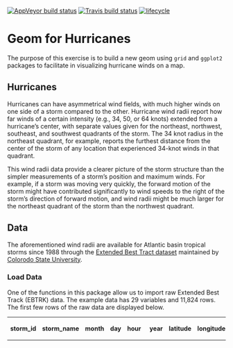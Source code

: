 
[![AppVeyor build
status](https://ci.appveyor.com/api/projects/status/github/akram-syed/geomhurricane?branch=master&svg=true)](https://ci.appveyor.com/project/akram-syed/geomhurricane)
[![Travis build
status](https://travis-ci.com/akram-syed/geomhurricane.svg?branch=master)](https://travis-ci.com/akram-syed/geomhurricane)
[![lifecycle](https://img.shields.io/badge/lifecycle-experimental-orange.svg)](https://www.tidyverse.org/lifecycle/#experimental)

# Geom for Hurricanes

The purpose of this exercise is to build a new geom using `grid` and
`ggplot2` packages to facilitate in visualizing hurricane winds on a
map.

## Hurricanes

Hurricanes can have asymmetrical wind fields, with much higher winds on
one side of a storm compared to the other. Hurricane wind radii report
how far winds of a certain intensity (e.g., 34, 50, or 64 knots)
extended from a hurricane’s center, with separate values given for the
northeast, northwest, southeast, and southwest quadrants of the storm.
The 34 knot radius in the northeast quadrant, for example, reports the
furthest distance from the center of the storm of any location that
experienced 34-knot winds in that quadrant.

This wind radii data provide a clearer picture of the storm structure
than the simpler measurements of a storm’s position and maximum winds.
For example, if a storm was moving very quickly, the forward motion of
the storm might have contributed significantly to wind speeds to the
right of the storm’s direction of forward motion, and wind radii might
be much larger for the northeast quadrant of the storm than the
northwest quadrant.

## Data

The aforementioned wind radii are available for Atlantic basin tropical
storms since 1988 through the [Extended Best Tract
dataset](http://rammb.cira.colostate.edu/research/tropical_cyclones/tc_extended_best_track_dataset/)
maintained by [Colorodo State University](https://www.colostate.edu/).

### Load Data

One of the functions in this package allow us to import raw Extended
Best Track (EBTRK) data. The example data has 29 variables and 11,824
rows. The first few rows of the raw data are displayed below.

<table>

<thead>

<tr>

<th style="text-align:left;">

storm\_id

</th>

<th style="text-align:left;">

storm\_name

</th>

<th style="text-align:left;">

month

</th>

<th style="text-align:left;">

day

</th>

<th style="text-align:left;">

hour

</th>

<th style="text-align:right;">

year

</th>

<th style="text-align:right;">

latitude

</th>

<th style="text-align:right;">

longitude

</th>

<th style="text-align:right;">

max\_wind

</th>

<th style="text-align:right;">

min\_pressure

</th>

<th style="text-align:right;">

rad\_max\_wind

</th>

<th style="text-align:right;">

eye\_diameter

</th>

<th style="text-align:right;">

pressure\_1

</th>

<th style="text-align:right;">

pressure\_2

</th>

<th style="text-align:right;">

radius\_34\_ne

</th>

<th style="text-align:right;">

radius\_34\_se

</th>

<th style="text-align:right;">

radius\_34\_sw

</th>

<th style="text-align:right;">

radius\_34\_nw

</th>

<th style="text-align:right;">

radius\_50\_ne

</th>

<th style="text-align:right;">

radius\_50\_se

</th>

<th style="text-align:right;">

radius\_50\_sw

</th>

<th style="text-align:right;">

radius\_50\_nw

</th>

<th style="text-align:right;">

radius\_64\_ne

</th>

<th style="text-align:right;">

radius\_64\_se

</th>

<th style="text-align:right;">

radius\_64\_sw

</th>

<th style="text-align:right;">

radius\_64\_nw

</th>

<th style="text-align:left;">

storm\_type

</th>

<th style="text-align:right;">

distance\_to\_land

</th>

<th style="text-align:left;">

final

</th>

</tr>

</thead>

<tbody>

<tr>

<td style="text-align:left;">

AL0188

</td>

<td style="text-align:left;">

ALBERTO

</td>

<td style="text-align:left;">

08

</td>

<td style="text-align:left;">

05

</td>

<td style="text-align:left;">

18

</td>

<td style="text-align:right;">

1988

</td>

<td style="text-align:right;">

32.0

</td>

<td style="text-align:right;">

77.5

</td>

<td style="text-align:right;">

20

</td>

<td style="text-align:right;">

1015

</td>

<td style="text-align:right;">

NA

</td>

<td style="text-align:right;">

NA

</td>

<td style="text-align:right;">

NA

</td>

<td style="text-align:right;">

NA

</td>

<td style="text-align:right;">

0

</td>

<td style="text-align:right;">

0

</td>

<td style="text-align:right;">

0

</td>

<td style="text-align:right;">

0

</td>

<td style="text-align:right;">

0

</td>

<td style="text-align:right;">

0

</td>

<td style="text-align:right;">

0

</td>

<td style="text-align:right;">

0

</td>

<td style="text-align:right;">

0

</td>

<td style="text-align:right;">

0

</td>

<td style="text-align:right;">

0

</td>

<td style="text-align:right;">

0

</td>

<td style="text-align:left;">

  - 
    
    </td>
    
    <td style="text-align:right;">
    
    218
    
    </td>
    
    <td style="text-align:left;">
    
    .
    
    </td>
    
    </tr>
    
    <tr>
    
    <td style="text-align:left;">
    
    AL0188
    
    </td>
    
    <td style="text-align:left;">
    
    ALBERTO
    
    </td>
    
    <td style="text-align:left;">
    
    08
    
    </td>
    
    <td style="text-align:left;">
    
    06
    
    </td>
    
    <td style="text-align:left;">
    
    00
    
    </td>
    
    <td style="text-align:right;">
    
    1988
    
    </td>
    
    <td style="text-align:right;">
    
    32.8
    
    </td>
    
    <td style="text-align:right;">
    
    76.2
    
    </td>
    
    <td style="text-align:right;">
    
    20
    
    </td>
    
    <td style="text-align:right;">
    
    1014
    
    </td>
    
    <td style="text-align:right;">
    
    NA
    
    </td>
    
    <td style="text-align:right;">
    
    NA
    
    </td>
    
    <td style="text-align:right;">
    
    NA
    
    </td>
    
    <td style="text-align:right;">
    
    NA
    
    </td>
    
    <td style="text-align:right;">
    
    0
    
    </td>
    
    <td style="text-align:right;">
    
    0
    
    </td>
    
    <td style="text-align:right;">
    
    0
    
    </td>
    
    <td style="text-align:right;">
    
    0
    
    </td>
    
    <td style="text-align:right;">
    
    0
    
    </td>
    
    <td style="text-align:right;">
    
    0
    
    </td>
    
    <td style="text-align:right;">
    
    0
    
    </td>
    
    <td style="text-align:right;">
    
    0
    
    </td>
    
    <td style="text-align:right;">
    
    0
    
    </td>
    
    <td style="text-align:right;">
    
    0
    
    </td>
    
    <td style="text-align:right;">
    
    0
    
    </td>
    
    <td style="text-align:right;">
    
    0
    
    </td>
    
    <td style="text-align:left;">
    
      - 
        
        </td>
        
        <td style="text-align:right;">
        
        213
        
        </td>
        
        <td style="text-align:left;">
        
        .
        
        </td>
        
        </tr>
        
        <tr>
        
        <td style="text-align:left;">
        
        AL0188
        
        </td>
        
        <td style="text-align:left;">
        
        ALBERTO
        
        </td>
        
        <td style="text-align:left;">
        
        08
        
        </td>
        
        <td style="text-align:left;">
        
        06
        
        </td>
        
        <td style="text-align:left;">
        
        06
        
        </td>
        
        <td style="text-align:right;">
        
        1988
        
        </td>
        
        <td style="text-align:right;">
        
        34.0
        
        </td>
        
        <td style="text-align:right;">
        
        75.2
        
        </td>
        
        <td style="text-align:right;">
        
        20
        
        </td>
        
        <td style="text-align:right;">
        
        1013
        
        </td>
        
        <td style="text-align:right;">
        
        NA
        
        </td>
        
        <td style="text-align:right;">
        
        NA
        
        </td>
        
        <td style="text-align:right;">
        
        NA
        
        </td>
        
        <td style="text-align:right;">
        
        NA
        
        </td>
        
        <td style="text-align:right;">
        
        0
        
        </td>
        
        <td style="text-align:right;">
        
        0
        
        </td>
        
        <td style="text-align:right;">
        
        0
        
        </td>
        
        <td style="text-align:right;">
        
        0
        
        </td>
        
        <td style="text-align:right;">
        
        0
        
        </td>
        
        <td style="text-align:right;">
        
        0
        
        </td>
        
        <td style="text-align:right;">
        
        0
        
        </td>
        
        <td style="text-align:right;">
        
        0
        
        </td>
        
        <td style="text-align:right;">
        
        0
        
        </td>
        
        <td style="text-align:right;">
        
        0
        
        </td>
        
        <td style="text-align:right;">
        
        0
        
        </td>
        
        <td style="text-align:right;">
        
        0
        
        </td>
        
        <td style="text-align:left;">
        
          - 
            
            </td>
            
            <td style="text-align:right;">
            
            149
            
            </td>
            
            <td style="text-align:left;">
            
            .
            
            </td>
            
            </tr>
            
            <tr>
            
            <td style="text-align:left;">
            
            AL0188
            
            </td>
            
            <td style="text-align:left;">
            
            ALBERTO
            
            </td>
            
            <td style="text-align:left;">
            
            08
            
            </td>
            
            <td style="text-align:left;">
            
            06
            
            </td>
            
            <td style="text-align:left;">
            
            12
            
            </td>
            
            <td style="text-align:right;">
            
            1988
            
            </td>
            
            <td style="text-align:right;">
            
            35.2
            
            </td>
            
            <td style="text-align:right;">
            
            74.6
            
            </td>
            
            <td style="text-align:right;">
            
            25
            
            </td>
            
            <td style="text-align:right;">
            
            1012
            
            </td>
            
            <td style="text-align:right;">
            
            NA
            
            </td>
            
            <td style="text-align:right;">
            
            NA
            
            </td>
            
            <td style="text-align:right;">
            
            NA
            
            </td>
            
            <td style="text-align:right;">
            
            NA
            
            </td>
            
            <td style="text-align:right;">
            
            0
            
            </td>
            
            <td style="text-align:right;">
            
            0
            
            </td>
            
            <td style="text-align:right;">
            
            0
            
            </td>
            
            <td style="text-align:right;">
            
            0
            
            </td>
            
            <td style="text-align:right;">
            
            0
            
            </td>
            
            <td style="text-align:right;">
            
            0
            
            </td>
            
            <td style="text-align:right;">
            
            0
            
            </td>
            
            <td style="text-align:right;">
            
            0
            
            </td>
            
            <td style="text-align:right;">
            
            0
            
            </td>
            
            <td style="text-align:right;">
            
            0
            
            </td>
            
            <td style="text-align:right;">
            
            0
            
            </td>
            
            <td style="text-align:right;">
            
            0
            
            </td>
            
            <td style="text-align:left;">
            
              - 
                
                </td>
                
                <td style="text-align:right;">
                
                126
                
                </td>
                
                <td style="text-align:left;">
                
                .
                
                </td>
                
                </tr>
                
                <tr>
                
                <td style="text-align:left;">
                
                AL0188
                
                </td>
                
                <td style="text-align:left;">
                
                ALBERTO
                
                </td>
                
                <td style="text-align:left;">
                
                08
                
                </td>
                
                <td style="text-align:left;">
                
                06
                
                </td>
                
                <td style="text-align:left;">
                
                18
                
                </td>
                
                <td style="text-align:right;">
                
                1988
                
                </td>
                
                <td style="text-align:right;">
                
                37.0
                
                </td>
                
                <td style="text-align:right;">
                
                73.5
                
                </td>
                
                <td style="text-align:right;">
                
                25
                
                </td>
                
                <td style="text-align:right;">
                
                1011
                
                </td>
                
                <td style="text-align:right;">
                
                NA
                
                </td>
                
                <td style="text-align:right;">
                
                NA
                
                </td>
                
                <td style="text-align:right;">
                
                NA
                
                </td>
                
                <td style="text-align:right;">
                
                NA
                
                </td>
                
                <td style="text-align:right;">
                
                0
                
                </td>
                
                <td style="text-align:right;">
                
                0
                
                </td>
                
                <td style="text-align:right;">
                
                0
                
                </td>
                
                <td style="text-align:right;">
                
                0
                
                </td>
                
                <td style="text-align:right;">
                
                0
                
                </td>
                
                <td style="text-align:right;">
                
                0
                
                </td>
                
                <td style="text-align:right;">
                
                0
                
                </td>
                
                <td style="text-align:right;">
                
                0
                
                </td>
                
                <td style="text-align:right;">
                
                0
                
                </td>
                
                <td style="text-align:right;">
                
                0
                
                </td>
                
                <td style="text-align:right;">
                
                0
                
                </td>
                
                <td style="text-align:right;">
                
                0
                
                </td>
                
                <td style="text-align:left;">
                
                  - 
                    
                    </td>
                    
                    <td style="text-align:right;">
                    
                    197
                    
                    </td>
                    
                    <td style="text-align:left;">
                    
                    .
                    
                    </td>
                    
                    </tr>
                    
                    <tr>
                    
                    <td style="text-align:left;">
                    
                    AL0188
                    
                    </td>
                    
                    <td style="text-align:left;">
                    
                    ALBERTO
                    
                    </td>
                    
                    <td style="text-align:left;">
                    
                    08
                    
                    </td>
                    
                    <td style="text-align:left;">
                    
                    07
                    
                    </td>
                    
                    <td style="text-align:left;">
                    
                    00
                    
                    </td>
                    
                    <td style="text-align:right;">
                    
                    1988
                    
                    </td>
                    
                    <td style="text-align:right;">
                    
                    38.7
                    
                    </td>
                    
                    <td style="text-align:right;">
                    
                    72.4
                    
                    </td>
                    
                    <td style="text-align:right;">
                    
                    25
                    
                    </td>
                    
                    <td style="text-align:right;">
                    
                    1009
                    
                    </td>
                    
                    <td style="text-align:right;">
                    
                    NA
                    
                    </td>
                    
                    <td style="text-align:right;">
                    
                    NA
                    
                    </td>
                    
                    <td style="text-align:right;">
                    
                    NA
                    
                    </td>
                    
                    <td style="text-align:right;">
                    
                    NA
                    
                    </td>
                    
                    <td style="text-align:right;">
                    
                    0
                    
                    </td>
                    
                    <td style="text-align:right;">
                    
                    0
                    
                    </td>
                    
                    <td style="text-align:right;">
                    
                    0
                    
                    </td>
                    
                    <td style="text-align:right;">
                    
                    0
                    
                    </td>
                    
                    <td style="text-align:right;">
                    
                    0
                    
                    </td>
                    
                    <td style="text-align:right;">
                    
                    0
                    
                    </td>
                    
                    <td style="text-align:right;">
                    
                    0
                    
                    </td>
                    
                    <td style="text-align:right;">
                    
                    0
                    
                    </td>
                    
                    <td style="text-align:right;">
                    
                    0
                    
                    </td>
                    
                    <td style="text-align:right;">
                    
                    0
                    
                    </td>
                    
                    <td style="text-align:right;">
                    
                    0
                    
                    </td>
                    
                    <td style="text-align:right;">
                    
                    0
                    
                    </td>
                    
                    <td style="text-align:left;">
                    
                      - 
                        
                        </td>
                        
                        <td style="text-align:right;">
                        
                        193
                        
                        </td>
                        
                        <td style="text-align:left;">
                        
                        .
                        
                        </td>
                        
                        </tr>
                        
                        </tbody>
                        
                        </table>

### Tidy Data

We also need to “tidy” the data and format it to be used with
`geom_hurricane`. As such, the `data_tidy` function allows the user to
do so. The first few rows of the tidy data are presented below.

<table>

<thead>

<tr>

<th style="text-align:left;">

storm\_id

</th>

<th style="text-align:left;">

date

</th>

<th style="text-align:right;">

latitude

</th>

<th style="text-align:right;">

longitude

</th>

<th style="text-align:left;">

wind\_speed

</th>

<th style="text-align:right;">

ne

</th>

<th style="text-align:right;">

se

</th>

<th style="text-align:right;">

sw

</th>

<th style="text-align:right;">

nw

</th>

</tr>

</thead>

<tbody>

<tr>

<td style="text-align:left;">

Alberto-1988

</td>

<td style="text-align:left;">

1988-08-05 18:00:00

</td>

<td style="text-align:right;">

32.0

</td>

<td style="text-align:right;">

\-77.5

</td>

<td style="text-align:left;">

34

</td>

<td style="text-align:right;">

0

</td>

<td style="text-align:right;">

0

</td>

<td style="text-align:right;">

0

</td>

<td style="text-align:right;">

0

</td>

</tr>

<tr>

<td style="text-align:left;">

Alberto-1988

</td>

<td style="text-align:left;">

1988-08-05 18:00:00

</td>

<td style="text-align:right;">

32.0

</td>

<td style="text-align:right;">

\-77.5

</td>

<td style="text-align:left;">

50

</td>

<td style="text-align:right;">

0

</td>

<td style="text-align:right;">

0

</td>

<td style="text-align:right;">

0

</td>

<td style="text-align:right;">

0

</td>

</tr>

<tr>

<td style="text-align:left;">

Alberto-1988

</td>

<td style="text-align:left;">

1988-08-05 18:00:00

</td>

<td style="text-align:right;">

32.0

</td>

<td style="text-align:right;">

\-77.5

</td>

<td style="text-align:left;">

64

</td>

<td style="text-align:right;">

0

</td>

<td style="text-align:right;">

0

</td>

<td style="text-align:right;">

0

</td>

<td style="text-align:right;">

0

</td>

</tr>

<tr>

<td style="text-align:left;">

Alberto-1988

</td>

<td style="text-align:left;">

1988-08-06 00:00:00

</td>

<td style="text-align:right;">

32.8

</td>

<td style="text-align:right;">

\-76.2

</td>

<td style="text-align:left;">

34

</td>

<td style="text-align:right;">

0

</td>

<td style="text-align:right;">

0

</td>

<td style="text-align:right;">

0

</td>

<td style="text-align:right;">

0

</td>

</tr>

<tr>

<td style="text-align:left;">

Alberto-1988

</td>

<td style="text-align:left;">

1988-08-06 00:00:00

</td>

<td style="text-align:right;">

32.8

</td>

<td style="text-align:right;">

\-76.2

</td>

<td style="text-align:left;">

50

</td>

<td style="text-align:right;">

0

</td>

<td style="text-align:right;">

0

</td>

<td style="text-align:right;">

0

</td>

<td style="text-align:right;">

0

</td>

</tr>

<tr>

<td style="text-align:left;">

Alberto-1988

</td>

<td style="text-align:left;">

1988-08-06 00:00:00

</td>

<td style="text-align:right;">

32.8

</td>

<td style="text-align:right;">

\-76.2

</td>

<td style="text-align:left;">

64

</td>

<td style="text-align:right;">

0

</td>

<td style="text-align:right;">

0

</td>

<td style="text-align:right;">

0

</td>

<td style="text-align:right;">

0

</td>

</tr>

</tbody>

</table>

### Select Hurricane

Finally, the `data_filter_hurricane` function allows the user to select
the hurricane that needs to be plotted.

> Hurricane names are recycled. Therefore, the user needs to specify the
> year of the hurricane.

The example below shows the filtered and formatted tidy data for the

<table>

<thead>

<tr>

<th style="text-align:left;">

storm\_id

</th>

<th style="text-align:left;">

date

</th>

<th style="text-align:right;">

latitude

</th>

<th style="text-align:right;">

longitude

</th>

<th style="text-align:left;">

wind\_speed

</th>

<th style="text-align:right;">

ne

</th>

<th style="text-align:right;">

se

</th>

<th style="text-align:right;">

sw

</th>

<th style="text-align:right;">

nw

</th>

</tr>

</thead>

<tbody>

<tr>

<td style="text-align:left;">

Katrina-2005

</td>

<td style="text-align:left;">

2005-08-25 12:00:00

</td>

<td style="text-align:right;">

26.2

</td>

<td style="text-align:right;">

\-79.0

</td>

<td style="text-align:left;">

34

</td>

<td style="text-align:right;">

60

</td>

<td style="text-align:right;">

60

</td>

<td style="text-align:right;">

30

</td>

<td style="text-align:right;">

50

</td>

</tr>

<tr>

<td style="text-align:left;">

Katrina-2005

</td>

<td style="text-align:left;">

2005-08-25 18:00:00

</td>

<td style="text-align:right;">

26.2

</td>

<td style="text-align:right;">

\-79.6

</td>

<td style="text-align:left;">

34

</td>

<td style="text-align:right;">

70

</td>

<td style="text-align:right;">

70

</td>

<td style="text-align:right;">

50

</td>

<td style="text-align:right;">

60

</td>

</tr>

<tr>

<td style="text-align:left;">

Katrina-2005

</td>

<td style="text-align:left;">

2005-08-25 18:00:00

</td>

<td style="text-align:right;">

26.2

</td>

<td style="text-align:right;">

\-79.6

</td>

<td style="text-align:left;">

50

</td>

<td style="text-align:right;">

25

</td>

<td style="text-align:right;">

25

</td>

<td style="text-align:right;">

20

</td>

<td style="text-align:right;">

20

</td>

</tr>

<tr>

<td style="text-align:left;">

Katrina-2005

</td>

<td style="text-align:left;">

2005-08-26 00:00:00

</td>

<td style="text-align:right;">

25.9

</td>

<td style="text-align:right;">

\-80.3

</td>

<td style="text-align:left;">

34

</td>

<td style="text-align:right;">

70

</td>

<td style="text-align:right;">

70

</td>

<td style="text-align:right;">

50

</td>

<td style="text-align:right;">

40

</td>

</tr>

<tr>

<td style="text-align:left;">

Katrina-2005

</td>

<td style="text-align:left;">

2005-08-26 00:00:00

</td>

<td style="text-align:right;">

25.9

</td>

<td style="text-align:right;">

\-80.3

</td>

<td style="text-align:left;">

50

</td>

<td style="text-align:right;">

20

</td>

<td style="text-align:right;">

20

</td>

<td style="text-align:right;">

20

</td>

<td style="text-align:right;">

20

</td>

</tr>

<tr>

<td style="text-align:left;">

Katrina-2005

</td>

<td style="text-align:left;">

2005-08-26 00:00:00

</td>

<td style="text-align:right;">

25.9

</td>

<td style="text-align:right;">

\-80.3

</td>

<td style="text-align:left;">

64

</td>

<td style="text-align:right;">

10

</td>

<td style="text-align:right;">

10

</td>

<td style="text-align:right;">

10

</td>

<td style="text-align:right;">

10

</td>

</tr>

</tbody>

</table>

## Examples

**Landfall**

Hurricane Katrina appeared to make [landfall on October 29, 2005
around 6 AM
CDT](https://en.wikipedia.org/wiki/Timeline_of_Hurricane_Katrina#Second_and_Third_landfall).
We will filter the data highlited above and plot the hurricane geom to
visualize the wind speeds as it made landfall in Louisiana.

``` r
library(ggmap)
get_map("Louisiana", zoom = 6, maptype = "toner-background") %>%
  ggmap(extent = "device") +
  geom_hurricane(data = katrina_lf,
                 aes(x = longitude, y = latitude, 
                     r_ne = ne, r_se = se, r_nw = nw, r_sw = sw,
                     fill = wind_speed, color = wind_speed),
                 alpha = 0.5) + 
  scale_color_manual(name = "Wind speed (kts)", 
                     values = c("red", "orange", "yellow")) + 
  scale_fill_manual(name = "Wind speed (kts)", 
                    values = c("red", "orange", "yellow"))
```

![](fig/example1-1.png)<!-- -->

**Hurricane Path**

The path of the hurricane can be seen in the animation below.

``` r
library(gganimate)
library(gifski)
library(magick)

hurricane_path <- 
    get_map("Jacksonville", zoom = 5, maptype = "hybrid") %>%
    ggmap(extent = "device") +
    geom_hurricane(data = katrina,
                   aes(x = longitude, y = latitude, 
                     r_ne = ne, r_se = se, r_nw = nw, r_sw = sw,
                     fill = wind_speed, color = wind_speed),
                 alpha = 0.5) + 
  scale_color_manual(name = "Wind speed (kts)", 
                     values = c("red", "orange", "yellow")) + 
  scale_fill_manual(name = "Wind speed (kts)", 
                    values = c("red", "orange", "yellow")) +
  transition_time(date) +
  ease_aes('linear')

animate(hurricane_path, renderer = magick_renderer())
```

![](fig/example_animate-1.gif)<!-- -->
